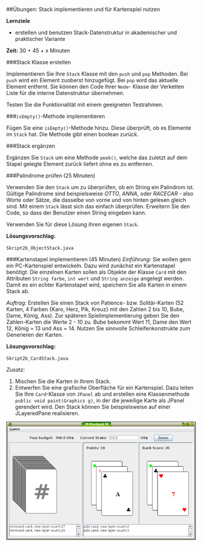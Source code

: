 ##Übungen: Stack implementieren und für Kartenspiel nutzen

**Lernziele**

* erstellen und benutzen Stack-Datenstruktur in akademischer und praktischer Variante

**Zeit:** 30 + 45 + x Minuten

###Stack Klasse erstellen 

Implementieren Sie Ihre `Stack` Klasse mit den `push` und `pop`
Methoden. Bei `push` wird ein Element zuoberst hinzugefügt. Bei `pop`
wird das aktuelle Element entfernt. Sie können den Code Ihrer `Node`-
Klasse der Verketten Liste für die interne Datenstruktur übernehmen.

Testen Sie die Funktionalität mit einem geeigneten Testrahmen.

###`isEmpty()`-Methode implementieren

Fügen Sie eine `isEmpty()`-Methode hinzu. Diese überprüft, ob es Elemente
im `Stack` hat. Die Methode gibt einen boolean zurück.

###Stack ergänzen

Ergänzen Sie `Stack` um eine Methode `peek()`, welche das zuletzt auf
dem Stapel gelegte Element zurück liefert ohne es zu entfernen.

###Palindrome prüfen (25 Minuten)
 
Verwenden Sie den `Stack` um zu überprüfen, ob ein String ein Palindrom
ist. Gültige Palindrome sind beispielsweise *OTTO*, *ANNA*, oder *RACECAR* - also Worte oder Sätze, die dasselbe von vorne und von hinten gelesen gleich sind. Mit einem `Stack` lässt sich das einfach überprüfen. Erweitern Sie den Code,
so dass der Benutzer einen String eingeben kann.

Verwenden Sie für diese Lösung ihren eigenen `Stack`.

**Lösungsvorschlag:**

`Skript2b_ObjectStack.java`


###Kartenstapel implementieren (45 Minuten)
*Einführung:* Sie wollen gern ein PC-Kartenspiel entwickeln. Dazu wird zunächst ein Kartenstapel benötigt. Die einzelnen Karten sollen als Objekte der Klasse `Card` mit den Attributen `String farbe`, `int wert` und `String anzeige` angelegt werden. Damit es ein echter Kartenstapel wird, speichern Sie alle Karten in einem Stack ab.

*Auftrag:* Erstellen Sie einen Stack von Patience- bzw. Solitär-Karten (52 Karten, 4 Farben {Karo, Herz, Pik, Kreuz} mit den Zahlen 2 bis 10, Bube, Dame, König, Ass). Zur späteren Spielimplementierung geben Sie den Zahlen-Karten die Werte 2 - 10 zu. Bube bekommt Wert 11, Dame den Wert 12, König = 13 und Ass = 14. Nutzen Sie sinnvolle Schleifenkonstrukte zum Generieren der Karten.

**Lösungsvorschlag:**

`Skript2b_CardStack.java`


*Zusatz:* 
1. Mischen Sie die Karten in Ihrem Stack.
2. Entwerfen Sie eine grafische Oberfläche für ein Kartenspiel. Dazu leiten Sie Ihre `Card`-Klasse von `JPanel` ab und erstellen eine Klassenmethode `public void paint(Graphics g)`, in der die jeweilige Karte als JPanel gerendert wird. Den Stack können Sie beispielsweise auf einer JLayeredPane realisieren.

![Beispiel Black Jack](media/swing_blackjack.png)
 


